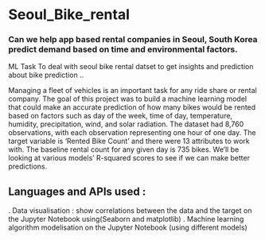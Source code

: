 # Seoul_Bike_rental
### Can we help app based rental companies in Seoul, South Korea predict demand based on time and environmental factors.
ML Task To deal with seoul bike rental datset to get insights and prediction about bike prediction ..

Managing a fleet of vehicles is an important task for any ride share or rental company. The goal of this project was to build a machine learning model that could make an accurate prediction of how many bikes would be rented based on factors such as day of the week, time of day, temperature, humidity, precipitation, wind, and solar radiation. The dataset had 8,760 observations, with each observation representing one hour of one day. The target variable is ‘Rented Bike Count’ and there were 13 attributes to work with. The baseline rental count for any given day is 735 bikes. We’ll be looking at various models’ R-squared scores to see if we can make better predictions.

## Languages and APIs used :
. Data visualisation : show correlations between the data and the target on the Jupyter Notebook using(Seaborn and matplotlib)
. Machine learning algorithm modelisation on the Jupyter Notebook (using different models)
